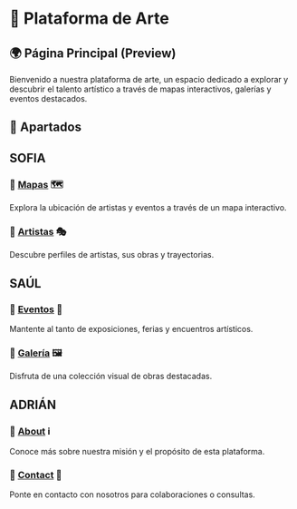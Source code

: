 # 🎨 Plataforma de Arte  

## 🌍 Página Principal (Preview)  
Bienvenido a nuestra plataforma de arte, un espacio dedicado a explorar y descubrir el talento artístico a través de mapas interactivos, galerías y eventos destacados.  

## 🚀 Apartados  



## SOFIA

### 🔹 [Mapas](#) 🗺️  
Explora la ubicación de artistas y eventos a través de un mapa interactivo.  

### 🔹 [Artistas](#) 🎭  
Descubre perfiles de artistas, sus obras y trayectorias.  


## SAÚL

### 🔹 [Eventos](#) 📅  
Mantente al tanto de exposiciones, ferias y encuentros artísticos.  

### 🔹 [Galería](#) 🖼️  
Disfruta de una colección visual de obras destacadas.  


## ADRIÁN

### 🔹 [About](#) ℹ️  
Conoce más sobre nuestra misión y el propósito de esta plataforma.  

### 🔹 [Contact](#) 📩  
Ponte en contacto con nosotros para colaboraciones o consultas.  


